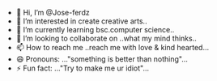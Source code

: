 - 👋 Hi, I’m @Jose-ferdz
- 👀 I’m interested in create creative arts..
- 🌱 I’m currently learning bsc.computer science..
- 💞️ I’m looking to collaborate on ..what my mind thinks..
- 📫 How to reach me ..reach me with love & kind hearted...
- 😄 Pronouns: ..."something is better than nothing"...
- ⚡ Fun fact: ..."Try to make me ur idiot"...

<!---
Jose-ferdz/Jose-ferdz is a ✨ special ✨ repository because its `README.md` (this file) appears on your GitHub profile.
You can click the Preview link to take a look at your changes.
--->
